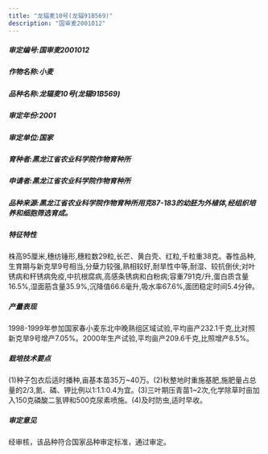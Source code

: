 ```yaml
---
title: "龙辐麦10号(龙辐91B569)"
description: "国审麦2001012"
---
```

##### 审定编号:国审麦2001012

##### 作物名称:小麦

##### 品种名称:龙辐麦10号(龙辐91B569)

##### 审定年份:2001

##### 审定单位:国家

##### 育种者:黑龙江省农业科学院作物育种所

##### 申请者:黑龙江省农业科学院作物育种所

##### 品种来源:黑龙江省农业科学院作物育种所用克87-183的幼胚为外植体,经组织培养和细胞筛选育成。

##### 特征特性
株高95厘米,穗纺锤形,穗粒数29粒,长芒、黄白壳、红粒,千粒重38克。春性品种,生育期与新克旱9号相当,分蘖力较强,熟相较好,耐旱性中等,耐湿、较抗倒伏;对叶锈病和秆锈病免疫,中抗根腐病,高感条锈病和白粉病;容重791克/升,蛋白质含量16.5%,湿面筋含量35.9%,沉降值66.6毫升,吸水率67.6%,面团稳定时间5.4分钟。

##### 产量表现
1998-1999年参加国家春小麦东北中晚熟组区域试验,平均亩产232.1千克,比对照新克旱9号增产7.05%。2000年生产试验,平均亩产209.6千克,比照增产8.5%。

##### 栽培技术要点
(1)种子包衣后适时播种,亩基本苗35万~40万。(2)秋整地时重施基肥,施肥量占总量的2/3,氮、磷、钾比例以1:1.1:0.4为宜。(3)三叶期压青苗1~2次,化学除草时亩加入150克磷酸二氢钾和500克尿素喷施。(4)及时防虫,适时早收。

##### 审定意见
经审核，该品种符合国家品种审定标准，通过审定。
